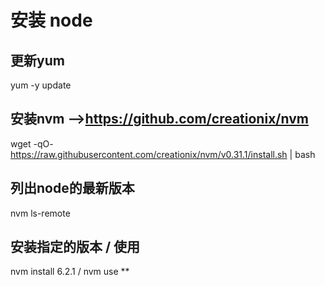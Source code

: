 # 安装 node

## 更新yum

yum -y update 

## 安装nvm -->https://github.com/creationix/nvm

wget -qO- https://raw.githubusercontent.com/creationix/nvm/v0.31.1/install.sh | bash

## 列出node的最新版本

nvm ls-remote

## 安装指定的版本 / 使用

nvm install 6.2.1  / nvm use **
